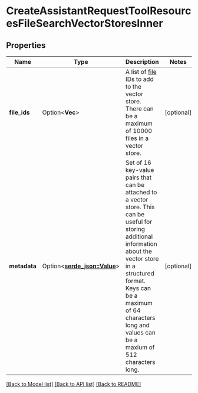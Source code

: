# CreateAssistantRequestToolResourcesFileSearchVectorStoresInner

## Properties

Name | Type | Description | Notes
------------ | ------------- | ------------- | -------------
**file_ids** | Option<**Vec<String>**> | A list of [file](/docs/api-reference/files) IDs to add to the vector store. There can be a maximum of 10000 files in a vector store.  | [optional]
**metadata** | Option<[**serde_json::Value**](.md)> | Set of 16 key-value pairs that can be attached to a vector store. This can be useful for storing additional information about the vector store in a structured format. Keys can be a maximum of 64 characters long and values can be a maxium of 512 characters long.  | [optional]

[[Back to Model list]](../README.md#documentation-for-models) [[Back to API list]](../README.md#documentation-for-api-endpoints) [[Back to README]](../README.md)


